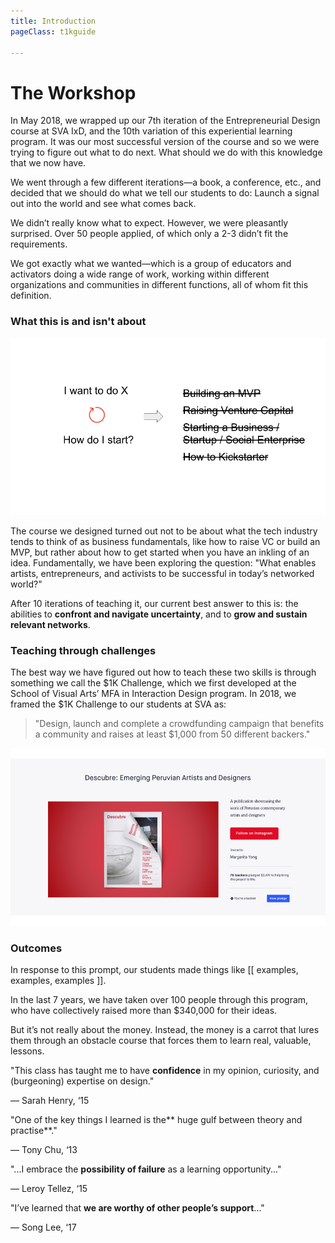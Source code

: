 ```yaml
---
title: Introduction
pageClass: t1kguide

---
```


# The Workshop

In May 2018, we wrapped up our 7th iteration of the Entrepreneurial Design course at SVA IxD, and the 10th variation of this experiential learning program. It was our most successful version of the course and so we were trying to figure out what to do next. What should we do with this knowledge that we now have.

We went through a few different iterations—a book, a conference, etc., and decided that we should do what we tell our students to do: Launch a signal out into the world and see what comes back.

We didn’t really know what to expect. However, we were pleasantly surprised. Over 50 people applied, of which only a 2-3 didn’t fit the requirements.

We got exactly what we wanted—which is a group of educators and activators  doing a wide range of work, working within different organizations and communities in different functions, all of whom fit this definition.

### What this is and isn't about

![image alt text](./images/image_0.png)

The course we designed turned out not to be about what the tech industry tends to think of as business fundamentals, like how to raise VC or build an MVP, but rather about how to get started when you have an inkling of an idea. Fundamentally, we have been exploring the question: "What enables artists, entrepreneurs, and activists to be successful in today’s networked world?"

After 10 iterations of teaching it, our current best answer to this is: the abilities to **confront and navigate uncertainty**, and to **grow and sustain relevant networks**.

### Teaching through challenges

The best way we have figured out how to teach these two skills is through something we call the $1K Challenge, which we first developed at the School of Visual Arts’ MFA in Interaction Design program. In 2018, we framed the $1K Challenge to our students at SVA as:

> "Design, launch and complete a crowdfunding campaign that benefits a community and raises at least $1,000 from 50 different backers."

![image alt text](./images/image_1.png)

### Outcomes

In response to this prompt, our students made things like [[ examples, examples, examples ]].

In the last 7 years, we have taken over 100 people through this program, who have collectively raised more than $340,000 for their ideas.

But it’s not really about the money. Instead, the money is a carrot that lures them through an obstacle course that forces them to learn real, valuable, lessons.

"This class has taught me to have **confidence** in my opinion, curiosity, and (burgeoning) expertise on design."

— Sarah Henry, ‘15

"One of the key things I learned is the** huge gulf between theory and practise**."

— Tony Chu, ‘13

"...I embrace the **possibility of failure** as a learning opportunity..."

— Leroy Tellez, ‘15

"I’ve learned that **we are worthy of other people’s support**..."

— Song Lee, ‘17
